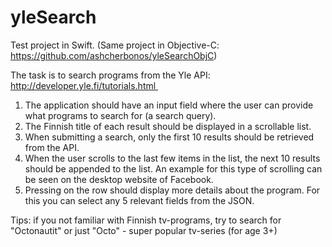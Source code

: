 # yleSearch

Test project in Swift.
(Same project in Objective-C: https://github.com/ashcherbonos/yleSearchObjC)

The task is to search programs from the Yle API:  http://developer.yle.fi/tutorials.html 
1. The application should have an input field where the user can provide what programs to search for (a search query).
2. The Finnish title of each result should be displayed in a scrollable list.
3. When submitting a search, only the first 10 results should be retrieved from the API.
4. When the user scrolls to the last few items in the list, the next 10 results should be appended to the list. An example for this type of scrolling can be seen on the desktop website of Facebook. 
5. Pressing on the row should display more details about the program. For this you can select any 5 relevant fields from the JSON.


Tips: if you not familiar with Finnish tv-programs, try to search for "Octonautit" or just "Octo" - super popular tv-series (for age 3+)
